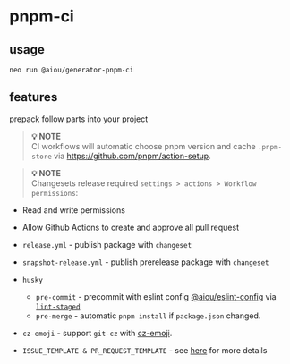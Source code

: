 # pnpm-ci

## usage

```console
neo run @aiou/generator-pnpm-ci
```

## features

prepack follow parts into your project

> **💡 NOTE**  
CI workflows will automatic choose pnpm version and cache `.pnpm-store` via <https://github.com/pnpm/action-setup>.

> **💡 NOTE**  
Changesets release required `settings > actions > Workflow permissions`:
- Read and write permissions
- Allow Github Actions to create and approve all pull request

- `release.yml` - publish package with `changeset`
- `snapshot-release.yml` - publish prerelease package with `changeset`
- `husky`
  - `pre-commit` - precommit with eslint config [@aiou/eslint-config](https://github.com/JiangWeixian/eslint-config) via [`lint-staged`](https://github.com/okonet/lint-staged)
  - `pre-merge` - automatic `pnpm install` if `package.json` changed.
- `cz-emoji` - support `git-cz` with [cz-emoji](https://github.com/ngryman/cz-emoji#readme).  
- `ISSUE_TEMPLATE & PR_REQUEST_TEMPLATE` - see [here](https://github.com/neo-hack/neo/tree/master/packages/core/assets/templates) for more details
